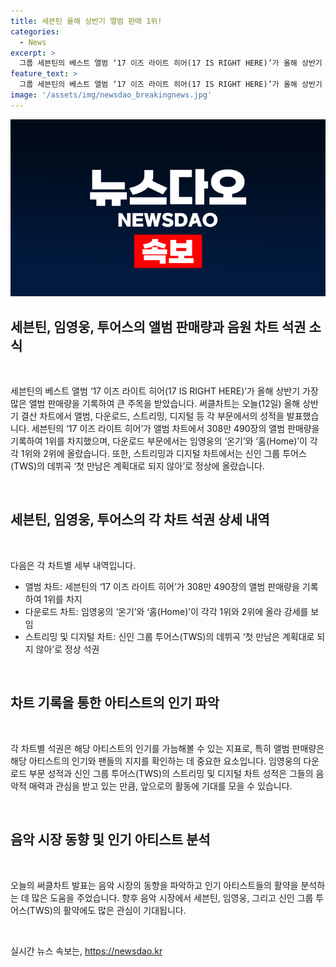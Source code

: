 ```yaml
---
title: 세븐틴 올해 상반기 앨범 판매 1위!
categories:
  - News
excerpt: >
  그룹 세븐틴의 베스트 앨범 ‘17 이즈 라이트 히어(17 IS RIGHT HERE)’가 올해 상반기 가장 많은 앨범 판매량을 기록하여 써클차트의 상반기 결산 차트에서 1위를 차지했습니다. 세븐틴의 앨범은 308만 490장을 판매하여 앨범 차트에서 석권했고, 다운로드 차트에서는 임영웅의 ‘온기’와 ‘홈(Home)’이 상위를 차지했으며, 스트리밍 부문과 디지털 차트에서는 신인 그룹 투어스(TWS)의 데뷔곡 ‘첫 만남은 계획대로 되지 않아’가 1위를 기록했습니다.
feature_text: >
  그룹 세븐틴의 베스트 앨범 ‘17 이즈 라이트 히어(17 IS RIGHT HERE)’가 올해 상반기 가장 많은 앨범 판매량을 기록하여 써클차트의 상반기 결산 차트에서 1위를 차지했습니다. 세븐틴의 앨범은 308만 490장을 판매하여 앨범 차트에서 석권했고, 다운로드 차트에서는 임영웅의 ‘온기’와 ‘홈(Home)’이 상위를 차지했으며, 스트리밍 부문과 디지털 차트에서는 신인 그룹 투어스(TWS)의 데뷔곡 ‘첫 만남은 계획대로 되지 않아’가 1위를 기록했습니다.
image: '/assets/img/newsdao_breakingnews.jpg'
---
```


<p><img src="/assets/img/newsdao_breakingnews.jpg" alt="ontimetimes 속보" /></p>

<h2 data-ke-size="size26">세븐틴, 임영웅, 투어스의 앨범 판매량과 음원 차트 석권 소식</h2>

<p data-ke-size="size16">&nbsp;</p>

<p>세븐틴의 베스트 앨범 ‘17 이즈 라이트 히어(17 IS RIGHT HERE)’가 올해 상반기 가장 많은 앨범 판매량을 기록하여 큰 주목을 받았습니다. 써클차트는 오늘(12일) 올해 상반기 결산 차트에서 앨범, 다운로드, 스트리밍, 디지털 등 각 부문에서의 성적을 발표했습니다. 세븐틴의 ‘17 이즈 라이트 히어’가 앨범 차트에서 308만 490장의 앨범 판매량을 기록하여 1위를 차지했으며, 다운로드 부문에서는 임영웅의 ‘온기’와 ‘홈(Home)’이 각각 1위와 2위에 올랐습니다. 또한, 스트리밍과 디지털 차트에서는 신인 그룹 투어스(TWS)의 데뷔곡 ‘첫 만남은 계획대로 되지 않아’로 정상에 올랐습니다.</p>

<p data-ke-size="size16">&nbsp;</p>

<h2 data-ke-size="size26">세븐틴, 임영웅, 투어스의 각 차트 석권 상세 내역</h2>

<p data-ke-size="size16">&nbsp;</p>

<p>다음은 각 차트별 세부 내역입니다.</p>

<ul>
<li>앨범 차트: 세븐틴의 ‘17 이즈 라이트 히어’가 308만 490장의 앨범 판매량을 기록하여 1위를 차지</li>
<li>다운로드 차트: 임영웅의 ‘온기’와 ‘홈(Home)’이 각각 1위와 2위에 올라 강세를 보임</li>
<li>스트리밍 및 디지털 차트: 신인 그룹 투어스(TWS)의 데뷔곡 ‘첫 만남은 계획대로 되지 않아’로 정상 석권</li>
</ul>

<p data-ke-size="size16">&nbsp;</p>

<h2 data-ke-size="size26">차트 기록을 통한 아티스트의 인기 파악</h2>

<p data-ke-size="size16">&nbsp;</p>

<p>각 차트별 석권은 해당 아티스트의 인기를 가늠해볼 수 있는 지표로, 특히 앨범 판매량은 해당 아티스트의 인기와 팬들의 지지를 확인하는 데 중요한 요소입니다. 임영웅의 다운로드 부문 성적과 신인 그룹 투어스(TWS)의 스트리밍 및 디지털 차트 성적은 그들의 음악적 매력과 관심을 받고 있는 만큼, 앞으로의 활동에 기대를 모을 수 있습니다.</p>

<p data-ke-size="size16">&nbsp;</p>

<h2 data-ke-size="size26">음악 시장 동향 및 인기 아티스트 분석</h2>

<p data-ke-size="size16">&nbsp;</p>

<p>오늘의 써클차트 발표는 음악 시장의 동향을 파악하고 인기 아티스트들의 활약을 분석하는 데 많은 도움을 주었습니다. 향후 음악 시장에서 세븐틴, 임영웅, 그리고 신인 그룹 투어스(TWS)의 활약에도 많은 관심이 기대됩니다.</p>

<p data-ke-size="size16">&nbsp;</p>
실시간 뉴스 속보는, <a href="https://newsdao.kr" rel="dofollow">https://newsdao.kr</a>



